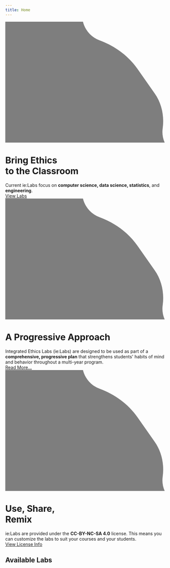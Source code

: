 ```yaml
---
title: Home
---
```



<div class = "banner-left classroom">

<svg xmlns="http://www.w3.org/2000/svg" viewBox="0 0 831 630">
  <path opacity = 0.5 class="cls-1" d="M820.57,555.66c8.76-63.87-4.61-128.8-41.62-181.6L688.71,245.3C640.2,176.08,570.15,126.22,490.87,96.91A137.81,137.81,0,0,1,421.1,39.35,137.53,137.53,0,0,1,404.83,0H0V630H831A137.45,137.45,0,0,1,820.57,555.66Z"/>
</svg>

<div class = "banner-text">
<h1>
Bring Ethics<br> to the Classroom
</h1>

<div>
Current ie:Labs focus on 
<strong>computer science, data science, 
statistics</strong>, and <strong>engineering</strong>.
</div>

<div class = "center">
<a class = "button" href = "/labs-overview/">
View Labs
</a>


</div>
</div>
</div>


<div class = "banner-right progressive-approach">

<svg xmlns="http://www.w3.org/2000/svg" viewBox="0 0 831 630">
  <path opacity = 0.5 class="cls-1" d="M820.57,555.66c8.76-63.87-4.61-128.8-41.62-181.6L688.71,245.3C640.2,176.08,570.15,126.22,490.87,96.91A137.81,137.81,0,0,1,421.1,39.35,137.53,137.53,0,0,1,404.83,0H0V630H831A137.45,137.45,0,0,1,820.57,555.66Z"/>
</svg>

<div class = "banner-text">
<h1>
A Progressive Approach
</h1>
<div>
Integrated Ethics Labs (ie:Labs) are designed to be used as part of a <strong>comprehensive, progressive plan</strong>
that strengthens students' habits of mind and 
behavior throughout a multi-year program.
</div>


<div class = "center">
<a class = "button" href = "/progressive-approach/">
Read More...
</a>
</div>


</div>
</div>
</div>


<div class = "banner-left use-share-remix" >

<svg xmlns="http://www.w3.org/2000/svg" viewBox="0 0 831 630">
  <path opacity = 0.5 class="cls-1" d="M820.57,555.66c8.76-63.87-4.61-128.8-41.62-181.6L688.71,245.3C640.2,176.08,570.15,126.22,490.87,96.91A137.81,137.81,0,0,1,421.1,39.35,137.53,137.53,0,0,1,404.83,0H0V630H831A137.45,137.45,0,0,1,820.57,555.66Z"/>
</svg>

<div class = "banner-text">
<h1>
Use, Share, <br>Remix
</h1>
<div>
ie:Labs are provided under 
the <strong>CC-BY-NC-SA 4.0</strong> license.
This means you can customize the labs
to suit your courses and your students. 

</div>

<div class = "center">
<a class = "button" href = "/license/">
View License Info
</a>


</div>
</div>
</div>


## Available Labs
